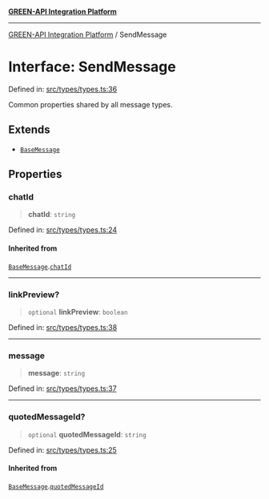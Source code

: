[**GREEN-API Integration Platform**](../README.md)

***

[GREEN-API Integration Platform](../globals.md) / SendMessage

# Interface: SendMessage

Defined in: [src/types/types.ts:36](https://github.com/green-api/greenapi-integration/blob/1e2009040b9fbee0c78f6935b3e8b1d1b6550313/src/types/types.ts#L36)

Common properties shared by all message types.

## Extends

- [`BaseMessage`](BaseMessage.md)

## Properties

### chatId

> **chatId**: `string`

Defined in: [src/types/types.ts:24](https://github.com/green-api/greenapi-integration/blob/1e2009040b9fbee0c78f6935b3e8b1d1b6550313/src/types/types.ts#L24)

#### Inherited from

[`BaseMessage`](BaseMessage.md).[`chatId`](BaseMessage.md#chatid)

***

### linkPreview?

> `optional` **linkPreview**: `boolean`

Defined in: [src/types/types.ts:38](https://github.com/green-api/greenapi-integration/blob/1e2009040b9fbee0c78f6935b3e8b1d1b6550313/src/types/types.ts#L38)

***

### message

> **message**: `string`

Defined in: [src/types/types.ts:37](https://github.com/green-api/greenapi-integration/blob/1e2009040b9fbee0c78f6935b3e8b1d1b6550313/src/types/types.ts#L37)

***

### quotedMessageId?

> `optional` **quotedMessageId**: `string`

Defined in: [src/types/types.ts:25](https://github.com/green-api/greenapi-integration/blob/1e2009040b9fbee0c78f6935b3e8b1d1b6550313/src/types/types.ts#L25)

#### Inherited from

[`BaseMessage`](BaseMessage.md).[`quotedMessageId`](BaseMessage.md#quotedmessageid)
